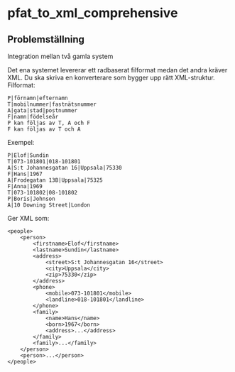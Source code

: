 # pfat_to_xml_comprehensive
## Problemställning
Integration mellan två gamla system

Det ena systemet levererar ett radbaserat filformat medan det andra kräver XML. Du ska skriva en konverterare som bygger upp rätt XML-struktur.
Filformat:

    P|förnamn|efternamn
    T|mobilnummer|fastnätsnummer
    A|gata|stad|postnummer
    F|namn|födelseår
    P kan följas av T, A och F
    F kan följas av T och A

Exempel:

    P|Elof|Sundin
    T|073-101801|018-101801
    A|S:t Johannesgatan 16|Uppsala|75330
    F|Hans|1967
    A|Frodegatan 13B|Uppsala|75325
    F|Anna|1969
    T|073-101802|08-101802
    P|Boris|Johnson
    A|10 Downing Street|London

Ger XML som:

    <people>
        <person>
            <firstname>Elof</firstname>
            <lastname>Sundin</lastname>
            <address>
                <street>S:t Johannesgatan 16</street>
                <city>Uppsala</city>
                <zip>75330</zip>
            </address>
            <phone>
                <mobile>073-101801</mobile>
                <landline>018-101801</landline>
            </phone>
            <family>
                <name>Hans</name>
                <born>1967</born>
                <address>...</address>
            </family>
            <family>...</family>
        </person>
        <person>...</person>
    </people>
